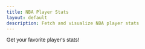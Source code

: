 ```yaml
---
title: NBA Player Stats
layout: default
description: Fetch and visualize NBA player stats
---
```


Get your favorite player's stats!

<html lang="en">

<head>
    <meta charset="UTF-8">
    <meta name="viewport" content="width=device-width, initial-scale=1.0">
    <title>NBA Player Stats</title>
    <script src="https://ajax.googleapis.com/ajax/libs/jquery/3.6.0/jquery.min.js"></script>
    <script src="https://cdn.jsdelivr.net/npm/chart.js"></script>
    <style>
        body {
            font-family: Arial, sans-serif;
            margin: 20px;
        }

        table {
            width: 100%;
            border-collapse: collapse;
            margin-top: 20px;
        }

        table th, table td {
            border: 1px solid #ddd;
            padding: 8px;
        }

        table th {
            background-color: #f2f2f2;
        }

        #fantasyScore {
            font-size: 24px;
            margin-top: 20px;
            font-weight: bold;
        }
    </style>
</head>

<body>

<input type="text" id="playerName" placeholder="Enter player name">
<button id="fetchButton">Get Player Stats</button>
<div id="fantasyScore"></div>
<h3>General Info</h3>
<table id="playerTable">
    <thead>
        <tr>
            <th>Parameter</th>
            <th>Value</th>
        </tr>
    </thead>
    <tbody></tbody>
</table>

<h3>Detailed Stats</h3>
<table id="statsTable">
    <thead>
        <tr>
            <th>Stat</th>
            <th>Value</th>
        </tr>
    </thead>
    <tbody></tbody>
</table>

<script>
$(document).ready(function() {
    $("#fetchButton").click(function() {
        const playerName = $("#playerName").val().split(" ");
        const firstName = playerName[0];
        const lastName = playerName[1];

        $.getJSON(`https://www.balldontlie.io/api/v1/players?search=${firstName}%20${lastName}`, function(data) {
            const player = data.data[0];
            displayGeneralInfo(player);

            // Fetch detailed stats using player's ID for the 2022 season
            $.getJSON(`https://www.balldontlie.io/api/v1/season_averages?season=2022&player_ids[]=${player.id}`, function(statsData) {
                if (statsData.data && statsData.data.length > 0) {
                    displayDetailedStats(statsData.data[0]);
                    const fantasyRating = computeFantasyRating(statsData.data[0]);
                    $("#fantasyScore").html(`Fantasy Rating: ${fantasyRating}/10`);
                } else {
                    alert("Detailed stats not available for this player.");
                }
            });
        }).fail(function() {
            console.error("Error fetching player data.");
        });
    });
});

function displayGeneralInfo(player) {
    const playerTable = $("#playerTable tbody");
    playerTable.html(`
        <tr><td>Name</td><td>${player.first_name} ${player.last_name}</td></tr>
        <tr><td>Position</td><td>${player.position}</td></tr>
        <tr><td>Height</td><td>${player.height_feet} ft ${player.height_inches} in</td></tr>
        <tr><td>Weight</td><td>${player.weight_pounds} lbs</td></tr>
        <tr><td>Team</td><td>${player.team.full_name}</td></tr>
    `);
}

function displayDetailedStats(stats) {
    const statsTable = $("#statsTable tbody");
    statsTable.empty(); // Clear previous data

    const statNames = {
        "games_played": "Games Played",
        "player_id": "Player ID",
        "season": "Season",
        "min": "Minutes Played",
        "fgm": "Field Goals Made",
        "fga": "Field Goals Attempted",
        "fg3m": "Three-Point Field Goals Made",
        "fg3a": "Three-Point Field Goals Attempted",
        "ftm": "Free Throws Made",
        "fta": "Free Throws Attempted",
        "oreb": "Offensive Rebounds",
        "dreb": "Defensive Rebounds",
        "reb": "Total Rebounds",
        "ast": "Assists",
        "stl": "Steals",
        "blk": "Blocks",
        "turnover": "Turnovers",
        "pf": "Personal Fouls",
        "pts": "Points",
        "fg_pct": "Field Goal Percentage",
        "fg3_pct": "Three-Point Field Goal Percentage",
        "ft_pct": "Free Throw Percentage"
    };

    for (const key in statNames) {
        if (stats[key] !== undefined) {
            const row = `<tr><td>${statNames[key]}</td><td>${stats[key]}</td></tr>`;
            statsTable.append(row);
        }
    }
}

function computeFantasyRating(stats) {
    // Weights for each stat
    const weights = {
        pts: 0.2,
        reb: 0.15,
        ast: 0.15,
        stl: 0.1,
        blk: 0.1,
        fg_pct: 0.1,
        ft_pct: 0.1,
        fg3_pct: 0.05,
        turnover: -0.05  // Negative weight since turnovers are bad
    };

    // Normalize each stat to a scale of 0 to 1
    // For simplicity, we'll use some arbitrary max values for normalization
    const normalizedStats = {
        pts: stats.pts / 30,
        reb: stats.reb / 15,
        ast: stats.ast / 10,
        stl: stats.stl / 5,
        blk: stats.blk / 5,
        fg_pct: stats.fg_pct,
        ft_pct: stats.ft_pct,
        fg3_pct: stats.fg3_pct,
        turnover: stats.turnover / 5
    };

    // Compute the weighted sum
    let rawScore = 0;
    for (const key in weights) {
        rawScore += normalizedStats[key] * weights[key];
    }

    // Scale the raw score to a rating out of 10
    const rating = Math.min(Math.max(rawScore * 10, 0), 10);

    return rating.toFixed(1);  // Return the rating rounded to one decimal place
}

</script>

</body>
</html>
